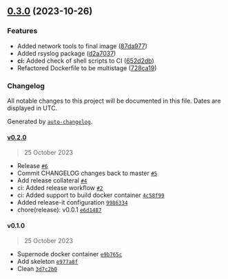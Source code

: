 

## [0.3.0](https://github.com/hickey/supernode/compare/v0.2.0...v0.3.0) (2023-10-26)


### Features

* Added network tools to final image ([87da977](https://github.com/hickey/supernode/commit/87da977312786398c8091f97ca5e4474ab990835))
* Added rsyslog package ([d2a7037](https://github.com/hickey/supernode/commit/d2a703786173e7b192fb84133be4aec2db4b3cdd))
* **ci:** Added check of shell scripts to CI ([652d2db](https://github.com/hickey/supernode/commit/652d2dbee2aec8ecb82ab0f8b86a17c2736966f4))
* Refactored Dockerfile to be multistage ([728ca19](https://github.com/hickey/supernode/commit/728ca198281b66362bd8e5d7e32414f48982d8f3))

### Changelog

All notable changes to this project will be documented in this file. Dates are displayed in UTC.

Generated by [`auto-changelog`](https://github.com/CookPete/auto-changelog).

#### [v0.2.0](https://github.com/hickey/supernode/compare/v0.1.0...v0.2.0)

> 25 October 2023

- Release [`#6`](https://github.com/hickey/supernode/pull/6)
- Commit CHANGELOG changes back to master [`#5`](https://github.com/hickey/supernode/pull/5)
- Add release collateral [`#4`](https://github.com/hickey/supernode/pull/4)
- ci: Added release workflow [`#2`](https://github.com/hickey/supernode/pull/2)
- ci: Added support to build docker container [`4c58f99`](https://github.com/hickey/supernode/commit/4c58f99d68d98b5cc5ad5921fbc235588637e34c)
- Added release-it configuration [`9986334`](https://github.com/hickey/supernode/commit/9986334601809dd6f12f703ae7d3e05b744f9450)
- chore(release): v0.0.1 [`e6d1487`](https://github.com/hickey/supernode/commit/e6d14878366a54976966287a4010d24d48743f6b)

#### v0.1.0

> 25 October 2023

- Supernode docker container [`e9b765c`](https://github.com/hickey/supernode/commit/e9b765c7c40d7746d5c4520a6e3a51a6f64fdfda)
- Add skeleton [`e977a8f`](https://github.com/hickey/supernode/commit/e977a8f01b48df13b7c04cb615b926b3a018fa85)
- Clean [`3d7c2b0`](https://github.com/hickey/supernode/commit/3d7c2b06bde0d38ffe65ae58e29a4cb4c7f6623b)